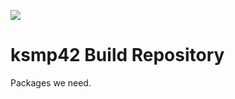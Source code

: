 ![](https://travis-ci.org/kmsp42/build.svg?branch=master)

# ksmp42 Build Repository

Packages we need. 
